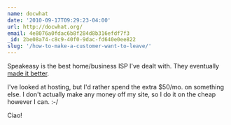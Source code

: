```yaml
---
name: docwhat
date: '2010-09-17T09:29:23-04:00'
url: http://docwhat.org/
email: 4e8076a0fdac6b8f284d8b316efdf7f3
_id: 2be08a74-c8c9-40f0-9dac-fd640e0ee822
slug: '/how-to-make-a-customer-want-to-leave/'
---
```


Speakeasy is the best home/business ISP I've dealt with. They eventually
<a href="http://docwhat.org/2009/03/how-speakeasy-made-it-better" rel="nofollow">made
it better</a>.

I've looked at hosting, but I'd rather spend the extra \$50/mo. on something
else. I don't actually make any money off my site, so I do it on the cheap
however I can. :-/

Ciao!

